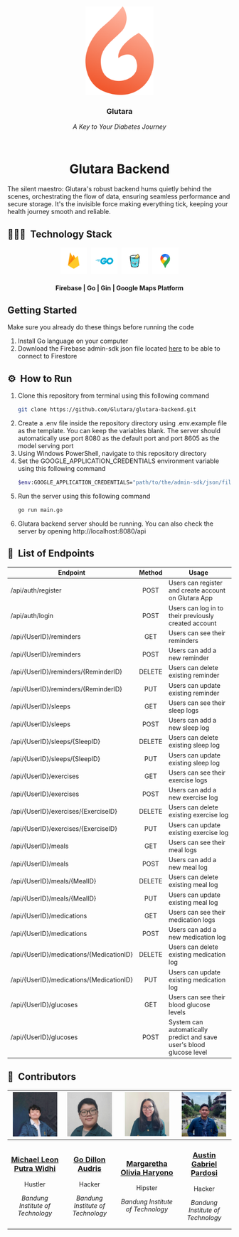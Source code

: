 <br>
<div align="center">
    <div >
        <img height="200px" src="./assets/glutara.png" alt=""/>
    </div>
    <div>
            <h3><b>Glutara</b></h3>
            <p><i>A Key to Your Diabetes Journey</i></p>
    </div>      
</div>
<br>
<h1 align="center">Glutara Backend</h1>
The silent maestro: Glutara's robust backend hums quietly behind the scenes, orchestrating the flow of data, ensuring seamless performance and secure storage. It's the invisible force making everything tick, keeping your health journey smooth and reliable.

## 👨🏻‍💻 &nbsp;Technology Stack

<div align="center">
<kbd>
<img src="./assets/icons/Firebase.png" height="60" />
</kbd>
<kbd>
<img src="./assets/icons/Go.png" height="60" />
</kbd>
<kbd>
<img src="./assets/icons/Gin.png" height="60" />
</kbd>
<kbd>
<img src="./assets/icons/Maps.png" height="60" />
</kbd>
</div>
<div align="center">
<h4>Firebase | Go | Gin | Google Maps Platform</h4>
</div>

## Getting Started
Make sure you already do these things before running the code
1. Install Go language on your computer
2. Download the Firebase admin-sdk json file located [here](https://drive.google.com/file/d/18jmUb9Jbsv71MlGfDy0UBbCkTBL0Khf_/view?usp=sharing) to be able to connect to Firestore

## ⚙️ &nbsp;How to Run
1. Clone this repository from terminal using this following command
    ``` bash
    git clone https://github.com/Glutara/glutara-backend.git
    ```
2. Create a .env file inside the repository directory using .env.example file as the template. You can keep the variables blank. The server should automatically use port 8080 as the default port and port 8605 as the model serving port
3. Using Windows PowerShell, navigate to this repository directory
4. Set the GOOGLE_APPLICATION_CREDENTIALS environment variable using this following command
    ``` bash
    $env:GOOGLE_APPLICATION_CREDENTIALS="path/to/the/admin-sdk/json/file"
    ```
5. Run the server using this following command
    ``` bash
    go run main.go
    ```
6. Glutara backend server should be running. You can also check the server by opening http://localhost:8080/api
    
## 🔑 &nbsp;List of Endpoints

| Endpoint                             |  Method  |   Usage  |
| ------------------------------------ | :------: | -------- |
| /api/auth/register                   | POST     | Users can register and create account on Glutara App
| /api/auth/login                      | POST     | Users can log in to their previously created account
| /api/{UserID}/reminders              | GET      | Users can see their reminders
| /api/{UserID}/reminders              | POST     | Users can add a new reminder
| /api/{UserID}/reminders/{ReminderID} | DELETE   | Users can delete existing reminder
| /api/{UserID}/reminders/{ReminderID} | PUT      | Users can update existing reminder
| /api/{UserID}/sleeps                 | GET      | Users can see their sleep logs
| /api/{UserID}/sleeps                 | POST     | Users can add a new sleep log
| /api/{UserID}/sleeps/{SleepID}       | DELETE   | Users can delete existing sleep log
| /api/{UserID}/sleeps/{SleepID}       | PUT      | Users can update existing sleep log
| /api/{UserID}/exercises              | GET      | Users can see their exercise logs
| /api/{UserID}/exercises              | POST     | Users can add a new exercise log
| /api/{UserID}/exercises/{ExerciseID} | DELETE   | Users can delete existing exercise log
| /api/{UserID}/exercises/{ExerciseID} | PUT      | Users can update existing exercise log
| /api/{UserID}/meals                  | GET      | Users can see their meal logs
| /api/{UserID}/meals                  | POST     | Users can add a new meal log
| /api/{UserID}/meals/{MealID}         | DELETE   | Users can delete existing meal log
| /api/{UserID}/meals/{MealID}         | PUT      | Users can update existing meal log
| /api/{UserID}/medications                  | GET      | Users can see their medication logs
| /api/{UserID}/medications                  | POST     | Users can add a new medication log
| /api/{UserID}/medications/{MedicationID}   | DELETE   | Users can delete existing medication log
| /api/{UserID}/medications/{MedicationID}   | PUT      | Users can update existing medication log
| /api/{UserID}/glucoses               | GET      | Users can see their blood glucose levels
| /api/{UserID}/glucoses               | POST     | System can automatically predict and save user's blood glucose level

## 👥 &nbsp;Contributors

| <a href="https://github.com/mikeleo03"><img width="100px" height="100px" src="./assets/picprof/Leon.png" alt=""/></a> | <a href="https://github.com/GoDillonAudris512"><img width="100px" height="100px" src="./assets/picprof/Dillon.png" alt=""/></a> | <a href="https://github.com/margarethaolivia"><img width="100px" height="100px" src="./assets/picprof/Olivia.png" alt=""/></a> | <a href="https://github.com/AustinPardosi"><img width="100px" height="100px" src="./assets/picprof/Austin.png" alt=""/></a> |
| ---------------------------------------------------------------------------------------------------------------------------------------------------------------------------------------------------------------------------------- | ----------------------------------------------------------------------------------------------------------------------------------------------------------------------------------------------------------------------------------- | -------------------------------------------------------------------------------------------------------------------------------------------------------------------------------------------------------------------------- | ----------------------------------------------------------------------------------------------------------------------------------------------------------------------------------------------------------------------------- |
| <div align="center"><h3><b><a href="https://github.com/mikeleo03">Michael Leon Putra Widhi</a></b></h3><p>Hustler</p><p><i>Bandung Institute of Technology</i></p></div>                                                                               | <div align="center"><h3><b><a href="https://github.com/GoDillonAudris512">Go Dillon Audris</a></b></h3></a><p>Hacker</p><p><i>Bandung Institute of Technology</i></p></div>                                                                          | <div align="center"><h3><b><a href="https://github.com/margarethaolivia">Margaretha Olivia Haryono</a></b></h3></a><p>Hipster</p><p><i>Bandung Institute of Technology</i></p></div></a>                                                               | <div align="center"><h3><b><a href="https://github.com/AustinPardosi">Austin Gabriel Pardosi</a></b></h3></a><p>Hacker</p><p><i>Bandung Institute of Technology</i></p></div>                                                                            |

